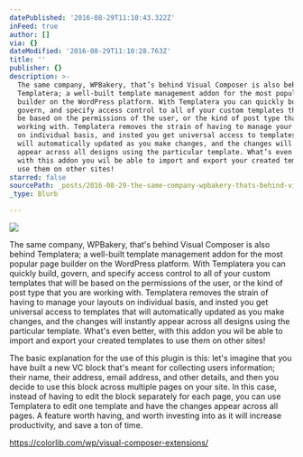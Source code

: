 ```yaml
---
datePublished: '2016-08-29T11:10:43.322Z'
inFeed: true
author: []
via: {}
dateModified: '2016-08-29T11:10:28.763Z'
title: ''
publisher: {}
description: >-
  The same company, WPBakery, that’s behind Visual Composer is also behind
  Templatera; a well-built template management addon for the most popular page
  builder on the WordPress platform. With Templatera you can quickly build,
  govern, and specify access control to all of your custom templates that will
  be based on the permissions of the user, or the kind of post type that you are
  working with. Templatera removes the strain of having to manage your layouts
  on individual basis, and insted you get universal access to templates that
  will automatically updated as you make changes, and the changes will instantly
  appear across all designs using the particular template. What’s even better,
  with this addon you wil be able to import and export your created templates to
  use them on other sites!
starred: false
sourcePath: _posts/2016-08-29-the-same-company-wpbakery-thats-behind-visual-composer-is.md
_type: Blurb

---
```

![](https://the-grid-user-content.s3-us-west-2.amazonaws.com/da2a851a-1626-4524-a61d-7897ac7ace6a.png)

The same company, WPBakery, that's behind Visual Composer is also behind Templatera; a well-built template management addon for the most popular page builder on the WordPress platform. With Templatera you can quickly build, govern, and specify access control to all of your custom templates that will be based on the permissions of the user, or the kind of post type that you are working with. Templatera removes the strain of having to manage your layouts on individual basis, and insted you get universal access to templates that will automatically updated as you make changes, and the changes will instantly appear across all designs using the particular template. What's even better, with this addon you wil be able to import and export your created templates to use them on other sites!

The basic explanation for the use of this plugin is this: let's imagine that you have built a new VC block that's meant for collecting users information; their name, their address, email address, and other details, and then you decide to use this block across multiple pages on your site. In this case, instead of having to edit the block separately for each page, you can use Templatera to edit one template and have the changes appear across all pages. A feature worth having, and worth investing into as it will increase productivity, and save a ton of time.

https://colorlib.com/wp/visual-composer-extensions/